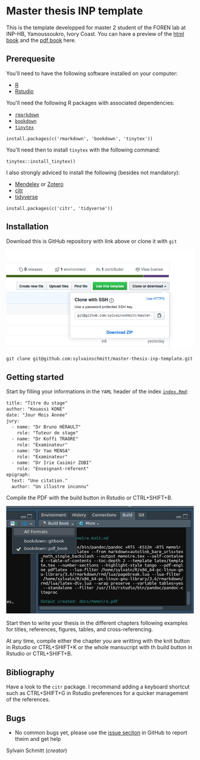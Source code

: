 # Master thesis INP template

This is the template developped for master 2 student of the FOREN lab at INP-HB, Yamoussoukro, Ivory Coast.
You can have a preview of the [html book](https://sylvainschmitt.github.io/master-thesis-inp-template/) and the [pdf book](https://github.com/sylvainschmitt/master-thesis-inp-template/blob/master/docs/memoire.pdf) here.

## Prerequesite

You'll need to have the following software installed on your computer:

* [R](https://www.r-project.org/) 
* [Rstudio](https://rstudio.com/)

You'll need the following R packages with associated dependencies:

* [`rmarkdown`](https://rmarkdown.rstudio.com/)
* [`bookdown`](https://bookdown.org/)
* [`tinytex`](https://yihui.org/tinytex/r/)

```
install.packages(c('rmarkdown', 'bookdown', 'tinytex'))
```

You'll need then to install `tinytex` with the following command:

```
tinytex::install_tinytex()
```

I also strongly adviced to install the following (besides not mandatory):

* [Mendeley](https://www.mendeley.com/) or [Zotero](https://www.zotero.org/)
* [citr](https://github.com/crsh/citr)
* [tidyverse](https://www.tidyverse.org/)

```
install.packages(c('citr', 'tidyverse'))
```

## Installation

Download this is GitHub repository with link above or clone it with `git`

![Download button](images/download.png)

```
git clone git@github.com:sylvainschmitt/master-thesis-inp-template.git
```

## Getting started

Start by filling your informations in the `YAML` header of the index [`index.Rmd`](https://github.com/sylvainschmitt/master-thesis-inp-template/blob/master/index.Rmd):

```
title: "Titre du stage"
author: "Kouassi KONE"
date: "Jour Mois Année"
jury:
  - name: "Dr Bruno HÉRAULT"
    role: "Tuteur de stage"
  - name: "Dr Koffi TRAORE"
    role: "Examinateur"
  - name: "Dr Yao MENSA"
    role: "Examinateur"
  - name: "Dr Irie Casimir ZOBI"
    role: "Enseignant-réferent"
epigraph: 
  text: "Une citation."
  author: "Un illustre inconnu"
```

Compile the PDF with the build button in Rstudio or CTRL+SHIFT+B.

![Build button](images/build.png)

Start then to write your thesis in the different chapters following examples for titles, references, figures, tables, and cross-referencing.

At any time, compile either the chapter you are writting with the knit button in Rstudio or CTRL+SHIFT+K or the whole mansucript with th build button in Rstudio or CTRL+SHIFT+B.

## Bibliography

Have a look to the `citr`  package. I recommand adding a keyboard shortcut such as CTRL+SHIFT+G in Rstudio preferences for a quicker management of the references.

## Bugs

* No common bugs yet, please use the [issue seciton](https://github.com/sylvainschmitt/master-thesis-inp-template/issues) in GitHub to report theim and get help

Sylvain Schmitt (*creator*)
